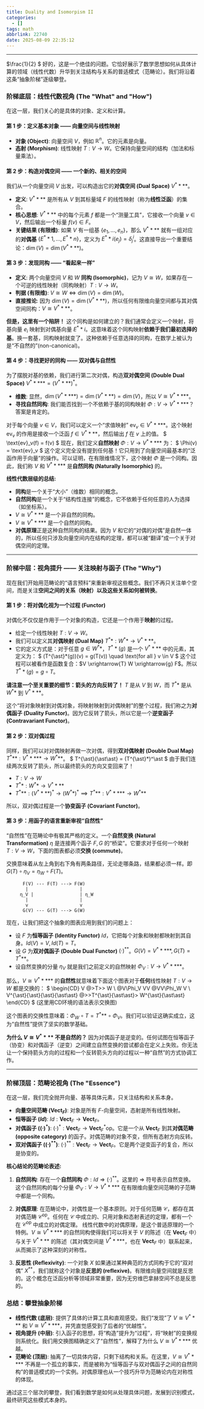 ```yaml
---
title: Duality and Isomorpism II
categories:
  - []
tags: math
abbrlink: 22740
date: 2025-08-09 22:35:12
---
```


<!--more-->
----
$\frac{1}{2} $
好的，这是一个绝佳的问题。它恰好展示了数学思想如何从具体计算的领域（线性代数）升华到关注结构与关系的普适模式（范畴论）。我们将沿着这条“抽象阶梯”逐级攀登。

### 阶梯底层：线性代数视角 (The "What" and "How")

在这一层，我们关心的是具体的对象、定义和计算。

#### 第 1 步：定义基本对象 —— 向量空间与线性映射

- **对象 (Object)**: 向量空间 $V$，例如 $\mathbb{R}^n$。它的元素是向量。
- **态射 (Morphism)**: 线性映射 $T: V \to W$。它保持向量空间的结构（加法和标量乘法）。

#### 第 2 步：构造对偶空间 —— 一个新的、相关的空间

我们从一个向量空间 $V$ 出发，可以构造出它的**对偶空间 (Dual Space)** $V^{\ast}{\ast}{\ast}*$。

- **定义**: $V^{\ast}{\ast}{\ast}*$ 是所有从 $V$ 到其标量域 $F$ 的线性映射（称为**线性泛函**）的集合。
- **核心思想**: $V^{\ast}{\ast}{\ast}*$ 中的每个元素 $f$ 都是一个“测量工具”，它接收一个向量 $v \in V$，然后输出一个标量 $f(v) \in F$。
- **关键结果 (有限维)**: 如果 $V$ 有一组基 $\{e_1, \dots, e_n\}$，那么 $V^{\ast}{\ast}{\ast}*$ 就有一组对应的**对偶基** $\{E^{\ast}{\ast}1, \dots, E^{\ast}{\ast}n\}$，定义为 $E^{\ast}{\ast}i(e_j) = \delta^i_j$。这直接导出一个重要结论：$\dim(V) = \dim(V^{\ast}{\ast}{\ast}*)$。

#### 第 3 步：发现同构 —— “看起来一样”

- **定义**: 两个向量空间 $V$ 和 $W$ **同构 (Isomorphic)**，记为 $V \cong W$，如果存在一个可逆的线性映射（同构映射）$T: V \to W$。
- **判据 (有限维)**: $V \cong W \iff \dim(V) = \dim(W)$。
- **直接推论**: 因为 $\dim(V) = \dim(V^{\ast}{\ast}{\ast}*)$，所以任何有限维向量空间都与其对偶空间同构：$V \cong V^{\ast}{\ast}{\ast}*$。

**但是，这里有一个陷阱！** 这个同构是如何建立的？我们通常会定义一个映射，将基向量 $e_i$ 映射到对偶基向量 $E^{\ast}{\ast}i$。这意味着这个同构映射**依赖于我们最初选择的基**。换一套基，同构映射就变了。这种依赖于任意选择的同构，在数学上被认为是“不自然的”(non-canonical)。

#### 第 4 步：寻找更好的同构 —— 双对偶与自然性

为了摆脱对基的依赖，我们进行第二次对偶，构造**双对偶空间 (Double Dual Space)** $V^{\ast}{\ast}{\ast}{\ast\ast} = (V^{\ast}{\ast}{\ast}*)^\ast$。

- **维数**: 显然，$\dim(V^{\ast}{\ast}{\ast}{\ast\ast}) = \dim(V^{\ast}{\ast}{\ast}*) = \dim(V)$，所以 $V \cong V^{\ast}{\ast}{\ast}{\ast\ast}$。
- **寻找自然同构**: 我们能否找到一个不依赖于基的同构映射 $\Phi: V \to V^{\ast}{\ast}{\ast}{\ast\ast}$？答案是肯定的。

对于每个向量 $v \in V$，我们可以定义一个“求值映射” $\text{ev}_v \in V^{\ast}{\ast}{\ast}{\ast\ast}$。这个映射 $\text{ev}_v$ 的作用是接收一个泛函 $f \in V^{\ast}{\ast}{\ast}*$，然后输出 $f$ 在 $v$ 上的值。
$
\text{ev}_v(f) = f(v)
$
现在，我们定义**自然映射** $\Phi: V \to V^{\ast}{\ast}{\ast}{\ast\ast}$ 为：
$
\Phi(v) = \text{ev}_v
$
这个定义完全没有提到任何基！它只用到了向量空间最基本的“泛函作用于向量”的操作。可以证明，在有限维情况下，这个映射 $\Phi$ 是一个同构。因此，我们称 $V$ 和 $V^{\ast}{\ast}{\ast}{\ast\ast}$ 是**自然同构 (Naturally Isomorphic)** 的。

**线性代数层级的总结:**

- **同构**是一个关于“大小”（维数）相同的概念。
- **自然同构**是一个关于“结构性连接”的概念，它不依赖于任何任意的人为选择（如坐标系）。
- $V \cong V^{\ast}{\ast}{\ast}*$ 是一个非自然的同构。
- $V \cong V^{\ast}{\ast}{\ast}{\ast\ast}$ 是一个自然的同构。
- **对偶原理**正是这种自然同构的结果。因为 $V$ 和它的“对偶的对偶”是自然一体的，所以任何只涉及向量空间内在结构的定理，都可以被“翻译”成一个关于对偶空间的定理。

----

### 阶梯中层：视角提升 —— 关注映射与函子 (The "Why")

现在我们开始用范畴论的“语言预科”来重新审视这些概念。我们不再只关注单个空间，而是关注**空间之间的关系（映射）**以及**这些关系如何被转换**。

#### 第 1 步：将对偶化视为一个过程 (Functor)

对偶化不仅仅是作用于一个对象的构造，它还是一个作用于**映射**的过程。

- 给定一个线性映射 $T: V \to W$。
- 我们可以定义其**对偶映射 (Dual Map)** $T^{\ast}*: W^{\ast}* \to V^{\ast}{\ast}{\ast}*$。
- 它的定义方式是：对于任意 $g \in W^{\ast}*$，$T^{\ast}*(g)$ 是一个 $V^{\ast}{\ast}{\ast}*$ 中的元素，其定义为：
  $
  (T^{\ast}*(g))(v) = g(T(v)) \quad \text{for all } v \in V
  $
  这个过程可以被看作是函数复合：$V \xrightarrow{T} W \xrightarrow{g} F$。所以 $T^{\ast}*(g) = g \circ T$。

**请注意一个至关重要的细节：箭头的方向反转了！**
$T$ 是从 $V$ 到 $W$，而 $T^{\ast}*$ 是从 $W^{\ast}*$ 到 $V^{\ast}{\ast}{\ast}*$。

这个“将对象映射到对偶对象，将映射映射到对偶映射”的整个过程，我们称之为**对偶函子 (Duality Functor)**。因为它反转了箭头，所以它是一个**逆变函子 (Contravariant Functor)**。

#### 第 2 步：双对偶过程

同样，我们可以对对偶映射再做一次对偶，得到**双对偶映射 (Double Dual Map)** $T^{\ast}{\ast\ast}: V^{\ast}{\ast}{\ast}{\ast\ast} \to W^{\ast}{\ast\ast}$。
$
T^{\ast}{\ast\ast} = (T^{\ast}*)^\ast
$
由于我们连续两次反转了箭头，所以最终箭头的方向又变回来了！

- $T: V \to W$
- $T^{\ast}*: W^{\ast}* \to V^{\ast}{\ast}{\ast}*$
- $T^{\ast}{\ast\ast}: (V^{\ast}{\ast}{\ast}*)^\ast \to (W^{\ast}*)^\ast \implies T^{\ast}{\ast\ast}: V^{\ast}{\ast}{\ast}{\ast\ast} \to W^{\ast}{\ast\ast}$

所以，双对偶过程是一个**协变函子 (Covariant Functor)**。

#### 第 3 步：用函子的语言重新审视“自然性”

“自然性”在范畴论中有极其严格的定义。一个**自然变换 (Natural Transformation)** $\eta$ 是连接两个函子 $F, G$ 的“桥梁”。它要求对于任何一个映射 $T: V \to W$，下面的图表都必须**交换 (commute)**。

交换意味着从左上角到右下角有两条路径，无论走哪条路，结果都必须一样。即 $G(T) \circ \eta_V = \eta_W \circ F(T)$。

```text
      F(V) --- F(T) ---> F(W)
       |                   |
     η_V |                 | η_W
       |                   |
       v                   v
      G(V) --- G(T) ---> G(W)
```

现在，让我们把这个抽象的图表应用到我们的问题上：

- 设 $F$ 为**恒等函子 (Identity Functor)** $Id$，它把每个对象和映射都映射到其自身。$Id(V) = V, Id(T) = T$。
- 设 $G$ 为**双对偶函子 (Double Dual Functor)** $(\cdot)^{\ast\ast}$。$G(V) = V^{\ast}{\ast}{\ast}{\ast\ast}, G(T) = T^{\ast}{\ast\ast}$。
- 设自然变换的分量 $\eta_V$ 就是我们之前定义的自然映射 $\Phi_V: V \to V^{\ast}{\ast}{\ast}{\ast\ast}$。

那么，$V \cong V^{\ast}{\ast}{\ast}{\ast\ast}$ 的**自然性**就意味着下面这个图表对于**任何**线性映射 $T: V \to W$ 都是交换的：
$
\begin{CD}
V @>T>> W \\
@V\Phi_V VV @VV\Phi_W V \\
V^{\ast}{\ast}{\ast}{\ast\ast} @>>T^{\ast}{\ast\ast}> W^{\ast}{\ast\ast}
\end{CD}
$
(这里用CD环境的语法表示交换图)

这个图表的交换性意味着：$\Phi_W \circ T = T^{\ast}{\ast\ast} \circ \Phi_V$。我们可以验证这确实成立，这为“自然性”提供了坚实的数学基础。

**为什么 $V \cong V^{\ast}{\ast}{\ast}*$ 不是自然的？**
因为对偶函子是逆变的。任何试图在恒等函子（协变）和对偶函子（逆变）之间建立自然变换的尝试都会在定义上失败。你无法让一个保持箭头方向的过程和一个反转箭头方向的过程以一种“自然”的方式协调工作。

----

### 阶梯顶层：范畴论视角 (The "Essence")

在这一层，我们完全抛开向量、基等具体元素，只关注结构和关系本身。

- **向量空间范畴 ($\textbf{Vect}_F$)**: 对象是所有 $F$-向量空间，态射是所有线性映射。
- **恒等函子 ($Id$)**: $Id: \textbf{Vect}_F \to \textbf{Vect}_F$。
- **对偶函子 ($(\cdot)^\ast$)**: $(\cdot)^\ast: \textbf{Vect}_F \to \textbf{Vect}_F^{\ast}{\text{op}}$。它是一个从 $\textbf{Vect}_F$ 到其**对偶范畴 (opposite category)** 的函子。对偶范畴的对象不变，但所有态射方向反转。
- **双对偶函子 ($(\cdot)^{\ast\ast}$)**: $(\cdot)^{\ast\ast}: \textbf{Vect}_F \to \textbf{Vect}_F$。它是两个逆变函子的复合，所以是协变的。

**核心结论的范畴论表述:**

1. **自然同构**: 存在一个**自然同构** $\Phi: Id \Rightarrow (\cdot)^{\ast\ast}$。这里的 $\Rightarrow$ 符号表示自然变换。这个自然同构的每个分量 $\Phi_V: V \to V^{\ast}{\ast}{\ast}{\ast\ast}$ 在有限维向量空间范畴的子范畴中都是一个同构。

2. **对偶原理**: 在范畴论中，对偶性是一个基本原则。对于任何范畴 $\mathcal{C}$，都存在其对偶范畴 $\mathcal{C}^{\text{op}}$。任何在 $\mathcal{C}$ 中成立的、只用对象和态射表述的定理，都有一个在 $\mathcal{C}^{\text{op}}$ 中成立的对偶定理。
    线性代数中的对偶原理，是这个普适原理的一个特例。$V \cong V^{\ast}{\ast}{\ast}{\ast\ast}$ 的自然同构使得我们可以将关于 $V$ 的陈述（在 $\textbf{Vect}_F$ 中）与关于 $V^{\ast}{\ast}{\ast}*$ 的陈述（其对偶空间是 $V^{\ast}{\ast}{\ast}{\ast\ast}$，也在 $\textbf{Vect}_F$ 中）联系起来，从而揭示了这种深刻的对称性。

3. **反思性 (Reflexivity)**: 一个对象 $X$ 如果通过某种典范的方式同构于它的“双对偶” $X^{\ast\ast}$，我们就称这个对象是**反思的 (reflexive)**。有限维向量空间就是反思的。这个概念在泛函分析等领域非常重要，因为无穷维巴拿赫空间不总是反思的。

### 总结：攀登抽象阶梯

- **线性代数 (底层)**: 提供了具体的计算工具和直观感受。我们“发现”了 $V \cong V^{\ast}{\ast}{\ast}*$ 和 $V \cong V^{\ast}{\ast}{\ast}{\ast\ast}$，并凭直觉感受到了后者的“优越性”。
- **视角提升 (中层)**: 引入函子的思想，将“构造”提升为“过程”，将“映射”的变换规则系统化。我们用交换图精确定义了“自然性”，解释了为什么 $V \cong V^{\ast}{\ast}{\ast}{\ast\ast}$ 优越。
- **范畴论 (顶层)**: 抽离了一切具体内容，只剩下结构和关系。在这里，$V \cong V^{\ast}{\ast}{\ast}{\ast\ast}$ 不再是一个孤立的事实，而是被称为“恒等函子与双对偶函子之间的自然同构”的普适模式的一个实例。对偶原理也从一个技巧升华为范畴论内在对称性的体现。

通过这三个层次的攀登，我们看到数学是如何从处理具体问题，发展到识别模式，最终研究这些模式本身的。

